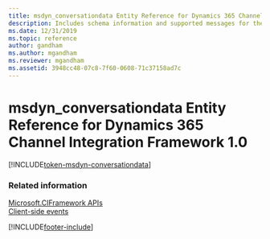 ```yaml
---
title: msdyn_conversationdata Entity Reference for Dynamics 365 Channel Integration Framework 1.0 
description: Includes schema information and supported messages for the msdyn_conversationdata entity in Dynamics 365 Channel Integration Framework 1.0.
ms.date: 12/31/2019
ms.topic: reference
author: gandham
ms.author: mgandham
ms.reviewer: mgandham
ms.assetid: 3948cc48-07c8-7f60-0608-71c37158ad7c
---
```

# msdyn_conversationdata Entity Reference for Dynamics 365 Channel Integration Framework 1.0

[!INCLUDE[token-msdyn-conversationdata](../../../../shared/token-msdyn-sessionparticipantdata.md)]

### Related information

[Microsoft.CIFramework APIs](../microsoft-ciframework.md)<br />
[Client-side events](../client-side-events.md)


[!INCLUDE[footer-include](../../../../../includes/footer-banner.md)]
